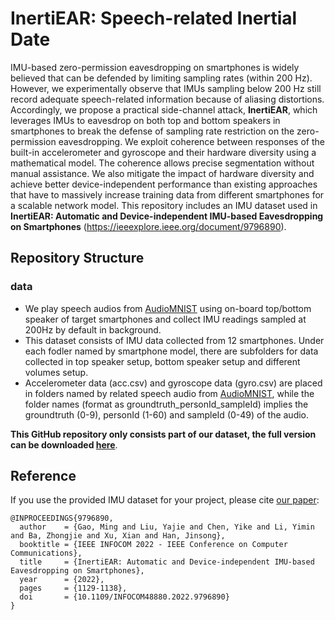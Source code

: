 # InertiEAR: Speech-related Inertial Date

IMU-based zero-permission eavesdropping on smartphones is widely believed that can be defended by limiting sampling rates (within 200 Hz). However, we experimentally observe that IMUs sampling below 200 Hz still record adequate speech-related information because of aliasing distortions. Accordingly, we propose a practical side-channel attack, **InertiEAR**, which leverages IMUs to eavesdrop on both top and bottom speakers in smartphones to break the defense of sampling rate restriction on the zero-permission eavesdropping. We exploit coherence between responses of the built-in accelerometer and gyroscope and their hardware diversity using a mathematical model. The coherence allows precise segmentation without manual assistance. We also mitigate the impact of hardware diversity and achieve better device-independent performance than existing approaches that have to massively increase training data from different smartphones for a scalable network model. This repository includes an IMU dataset used in **InertiEAR: Automatic and Device-independent IMU-based Eavesdropping on Smartphones** (https://ieeexplore.ieee.org/document/9796890).

## Repository Structure

### data

+ We play speech audios from [AudioMNIST](https://github.com/soerenab/AudioMNIST) using on-board top/bottom speaker of target smartphones and collect IMU readings sampled at 200Hz by default in background.
+ This dataset consists of IMU data collected from 12 smartphones. Under each fodler named by smartphone model, there are subfolders for data collected in top speaker setup, bottom speaker setup and different volumes setup.
+ Accelerometer data (acc.csv) and gyroscope data (gyro.csv) are placed in folders named by related speech audio from [AudioMNIST](https://github.com/soerenab/AudioMNIST), while the folder names (format as groundtruth_personId_sampleId) implies the groundtruth (0-9), personId (1-60) and sampleId (0-49) of the audio.

**This GitHub repository only consists part of our dataset, the full version can be downloaded [here](https://drive.google.com/drive/folders/1F3sqTJizDdIAYeP1EQqgGDxFG46y-7Wf?usp=sharing)**.

## Reference

If you use the provided IMU dataset for your project, please cite [our paper](https://ieeexplore.ieee.org/document/9796890):

```
@INPROCEEDINGS{9796890,
  author    = {Gao, Ming and Liu, Yajie and Chen, Yike and Li, Yimin and Ba, Zhongjie and Xu, Xian and Han, Jinsong},
  booktitle = {IEEE INFOCOM 2022 - IEEE Conference on Computer Communications},
  title     = {InertiEAR: Automatic and Device-independent IMU-based Eavesdropping on Smartphones},
  year      = {2022},
  pages     = {1129-1138},
  doi       = {10.1109/INFOCOM48880.2022.9796890}
}
```
